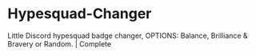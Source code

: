 # Hypesquad-Changer
Little Discord hypesquad badge changer, OPTIONS: Balance, Brilliance &amp; Bravery or Random. | Complete
